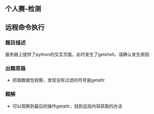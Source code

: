 ## 个人赛-检测

## 远程命令执行


### 题目描述

服务器上提供了python的交互页面，此时发生了getshell，请确认发生原因

### 出题思路

 * 抓取数据包观察，发现没有过滤的符号是getattr


### 题解

 * 可以观察到最后的操作getattr，找到这段内容获取的办法
